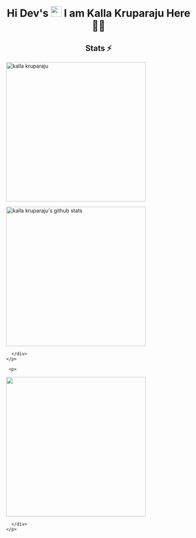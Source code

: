 <h1 align="center">Hi Dev's <img src="https://github.com/TheDudeThatCode/TheDudeThatCode/blob/master/Assets/Hi.gif" width="29px"> I am Kalla Kruparaju Here 👨‍🎓</h1>




<h2 align="center">Stats ⚡</h2>

<p>
  <div>
   
   <a href="https://github.com/denvercoder1/github-readme-streak-stats" title="Go to Source">
      <img align="center" width=380 src="https://github-readme-streak-stats.herokuapp.com/?user=kallakruparaju&theme=react&border=61dafb&hide_border=true" alt="kalla kruparaju" />
    </a> 

  
  </div>
    </p>
    
 <p>
  <div>   
          <a href="https://github.com/hackcoderr/github-readme-stats">
  <img align="center" width=380 src="https://github-readme-stats.anuraghazra1.vercel.app/api?username=kallakruparaju&show_icons=true&include_all_commits=true&theme=react&border=61dafb&hide_border=true" alt="kalla kruparaju's github stats" />
</a>
    
      </div>
    </p>
    
     <p>
  <div>   
  <a href="https://github.com/hackcoderr/github-readme-stats">
 
  <img align="center" width=380 src="https://github-readme-stats.anuraghazra1.vercel.app/api/top-langs/?username=kallakruparaju&layout=compact&theme=react&border=61dafb&hide_border=true" />
</a>
    
      </div>
    </p>
    


  
  <br><br><br><br><br><br><br>
  

